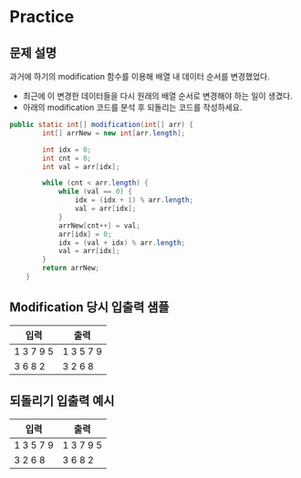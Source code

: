 Practice
===

문제 설명
---
과거에 하기의 modification 함수를 이용해 배열 내 데이터 순서를 변경했었다.

- 최근에 이 변경한 데이터들을 다시 원래의 배열 순서로 변경해야 하는 일이 생겼다.
- 아래의 modification 코드를 분석 후 되돌리는 코드를 작성하세요.


```java
public static int[] modification(int[] arr) {
        int[] arrNew = new int[arr.length];

        int idx = 0;
        int cnt = 0;
        int val = arr[idx];

        while (cnt < arr.length) {
            while (val == 0) {
                idx = (idx + 1) % arr.length;
                val = arr[idx];
            }
            arrNew[cnt++] = val;
            arr[idx] = 0;
            idx = (val + idx) % arr.length;
            val = arr[idx];
        }
        return arrNew;
    }
```

Modification 당시 입출력 샘플
---
| 입력        | 출력        |
|-----------|-----------|
| 1 3 7 9 5 | 1 3 5 7 9 |
| 3 6 8 2   | 3 2 6 8   |

되돌리기 입출력 예시
---
| 입력        | 출력        |
|-----------|-----------|
| 1 3 5 7 9 | 1 3 7 9 5 |
| 3 2 6 8   | 3 6 8 2   |


